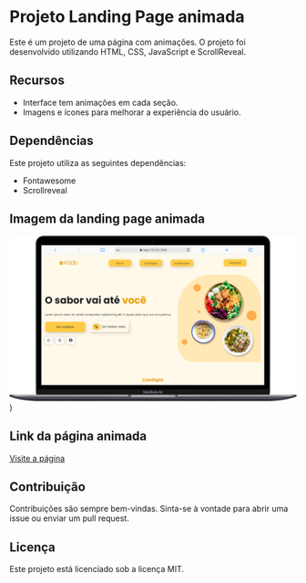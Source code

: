 # Projeto Landing Page animada

Este é um projeto de uma página com animações. O projeto foi desenvolvido utilizando HTML, CSS, JavaScript e ScrollReveal.

## Recursos

- Interface tem animações em cada seção.
- Imagens e ícones para melhorar a experiência do usuário.


## Dependências

Este projeto utiliza as seguintes dependências:

- Fontawesome
- Scrollreveal

## Imagem da landing page animada
![Texto Alternativo](https://github.com/marcosoliveira253/landingpage_animada/blob/main/src/images/Tela%20Macbook-Air.png))

## Link da página animada
[Visite a página](https://landingpage-animada.netlify.app/#home)
## Contribuição

Contribuições são sempre bem-vindas. Sinta-se à vontade para abrir uma issue ou enviar um pull request.

## Licença

Este projeto está licenciado sob a licença MIT.
